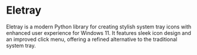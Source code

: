 # Eletray
Eletray is a modern Python library for creating stylish system tray icons with enhanced user experience for Windows 11. It features sleek icon design and an improved click menu, offering a refined alternative to the traditional system tray.
